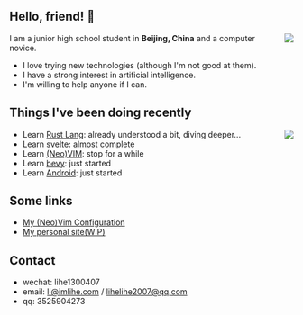 ## Hello, friend! 👋
<!-- ### Stats -->
<a href="#"><img align="right" src="https://github-readme-stats.vercel.app/api?username=lihe07&count_private=true&show_icons=true&theme=radical"></img></a>

I am a junior high school student in **Beijing, China** and a computer novice.

- I love trying new technologies (although I'm not good at them).
- I have a strong interest in artificial intelligence.
- I'm willing to help anyone if I can.




## Things I've been doing recently
<a href="#"><img align="right" src="https://github-readme-stats.vercel.app/api/top-langs/?username=lihe07&theme=radical&layout=compact"></img></a>


- Learn [Rust Lang](https://www.rust-lang.org/): already understood a bit, diving deeper...
- Learn [svelte](https://svelte.dev/): almost complete
- Learn [(Neo)VIM](https://neovim.io/): stop for a while
- Learn [bevy](https://bevyengine.org/): just started
- Learn [Android](https://developer.android.com/): just started




## Some links

- [My (Neo)Vim Configuration](https://github.com/lihe07/lihe07/blob/main/init.vim) 
- [My personal site(WIP)](https://www.imlihe.com/)



## Contact

- wechat: lihe1300407
- email:  li@imlihe.com / lihelihe2007@qq.com
- qq: 3525904273
